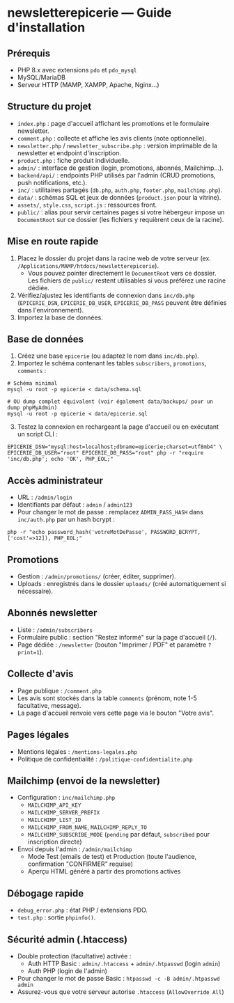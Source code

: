 # newsletterepicerie — Guide d'installation

## Prérequis
- PHP 8.x avec extensions `pdo` et `pdo_mysql`
- MySQL/MariaDB
- Serveur HTTP (MAMP, XAMPP, Apache, Nginx…)

## Structure du projet
- `index.php` : page d'accueil affichant les promotions et le formulaire newsletter.
- `comment.php` : collecte et affiche les avis clients (note optionnelle).
- `newsletter.php` / `newsletter_subscribe.php` : version imprimable de la newsletter et endpoint d'inscription.
- `product.php` : fiche produit individuelle.
- `admin/` : interface de gestion (login, promotions, abonnés, Mailchimp…).
- `backend/api/` : endpoints PHP utilisés par l'admin (CRUD promotions, push notifications, etc.).
- `inc/` : utilitaires partagés (`db.php`, `auth.php`, `footer.php`, `mailchimp.php`).
- `data/` : schémas SQL et jeux de données (`product.json` pour la vitrine).
- `assets/`, `style.css`, `script.js` : ressources front.
- `public/` : alias pour servir certaines pages si votre hébergeur impose un `DocumentRoot` sur ce dossier (les fichiers y requièrent ceux de la racine).

## Mise en route rapide
1. Placez le dossier du projet dans la racine web de votre serveur (ex. `/Applications/MAMP/htdocs/newsletterepicerie`).
   - Vous pouvez pointer directement le `DocumentRoot` vers ce dossier. Les fichiers de `public/` restent utilisables si vous préférez une racine dédiée.
2. Vérifiez/ajustez les identifiants de connexion dans `inc/db.php` (`EPICERIE_DSN`, `EPICERIE_DB_USER`, `EPICERIE_DB_PASS` peuvent être définies dans l'environnement).
3. Importez la base de données.

## Base de données
1) Créez une base `epicerie` (ou adaptez le nom dans `inc/db.php`).
2) Importez le schéma contenant les tables `subscribers`, `promotions`, `comments` :

```
# Schéma minimal
mysql -u root -p epicerie < data/schema.sql

# OU dump complet équivalent (voir également data/backups/ pour un dump phpMyAdmin)
mysql -u root -p epicerie < data/epicerie.sql
```

3) Testez la connexion en rechargeant la page d'accueil ou en exécutant un script CLI :

```
EPICERIE_DSN="mysql:host=localhost;dbname=epicerie;charset=utf8mb4" \
EPICERIE_DB_USER="root" EPICERIE_DB_PASS="root" php -r "require 'inc/db.php'; echo 'OK', PHP_EOL;"
```

## Accès administrateur
- URL : `/admin/login`
- Identifiants par défaut : `admin` / `admin123`
- Pour changer le mot de passe : remplacez `ADMIN_PASS_HASH` dans `inc/auth.php` par un hash bcrypt :

```
php -r "echo password_hash('votreMotDePasse', PASSWORD_BCRYPT, ['cost'=>12]), PHP_EOL;"
```

## Promotions
- Gestion : `/admin/promotions/` (créer, éditer, supprimer).
- Uploads : enregistrés dans le dossier `uploads/` (créé automatiquement si nécessaire).

## Abonnés newsletter
- Liste : `/admin/subscribers`
- Formulaire public : section "Restez informé" sur la page d'accueil (`/`).
- Page dédiée : `/newsletter` (bouton "Imprimer / PDF" et paramètre `?print=1`).

## Collecte d'avis
- Page publique : `/comment.php`
- Les avis sont stockés dans la table `comments` (prénom, note 1-5 facultative, message).
- La page d'accueil renvoie vers cette page via le bouton "Votre avis".

## Pages légales
- Mentions légales : `/mentions-legales.php`
- Politique de confidentialité : `/politique-confidentialite.php`

## Mailchimp (envoi de la newsletter)
- Configuration : `inc/mailchimp.php`
  - `MAILCHIMP_API_KEY`
  - `MAILCHIMP_SERVER_PREFIX`
  - `MAILCHIMP_LIST_ID`
  - `MAILCHIMP_FROM_NAME`, `MAILCHIMP_REPLY_TO`
  - `MAILCHIMP_SUBSCRIBE_MODE` (`pending` par défaut, `subscribed` pour inscription directe)
- Envoi depuis l'admin : `/admin/mailchimp`
  - Mode Test (emails de test) et Production (toute l'audience, confirmation "CONFIRMER" requise)
  - Aperçu HTML généré à partir des promotions actives

## Débogage rapide
- `debug_error.php` : état PHP / extensions PDO.
- `test.php` : sortie `phpinfo()`.

## Sécurité admin (.htaccess)
- Double protection (facultative) activée :
  - Auth HTTP Basic : `admin/.htaccess` + `admin/.htpasswd` (login `admin`)
  - Auth PHP (login de l'admin)
- Pour changer le mot de passe Basic : `htpasswd -c -B admin/.htpasswd admin`
- Assurez-vous que votre serveur autorise `.htaccess` (`AllowOverride All`)
